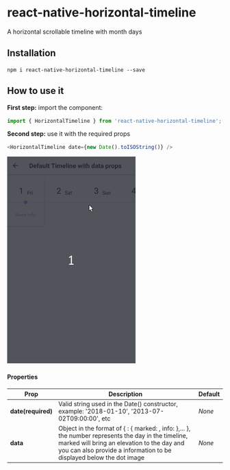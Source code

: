 # react-native-horizontal-timeline

A horizontal scrollable timeline with month days

## Installation

```
npm i react-native-horizontal-timeline --save
```

## How to use it

**First step:** import the component:

```javascript
import { HorizontalTimeline } from 'react-native-horizontal-timeline';
```

**Second step:** use it with the required props

```javascript
<HorizontalTimeline date={new Date().toISOString()} />
```

![demo](docs/demo.gif)

#### Properties

| Prop | Description | Default |
|---|---|---|
|**date(required)**|Valid string used in the Date() constructor, example: '2018-01-10', '2013-07-02T09:00:00', etc | *None* |
|**data**|Object in the format of { <number> : { marked: <boolean>, info: <string> },... }, the number represents the day in the timeline, marked will bring an elevation to the day and you can also provide a information to be displayed below the dot image | *None* |
